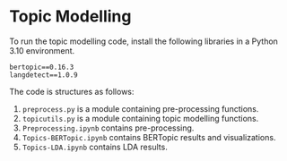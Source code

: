 # Topic Modelling
To run the topic modelling code, install the following libraries in a Python 3.10 environment.
```
bertopic==0.16.3
langdetect==1.0.9

```
The code is structures as follows:
1. ```preprocess.py``` is a module containing pre-processing functions.
2. ```topicutils.py``` is a module containing topic modelling functions.
3. ```Preprocessing.ipynb``` contains pre-processing.
4. ```Topics-BERTopic.ipynb``` contains BERTopic results and visualizations.
5. ```Topics-LDA.ipynb``` contains LDA results.
